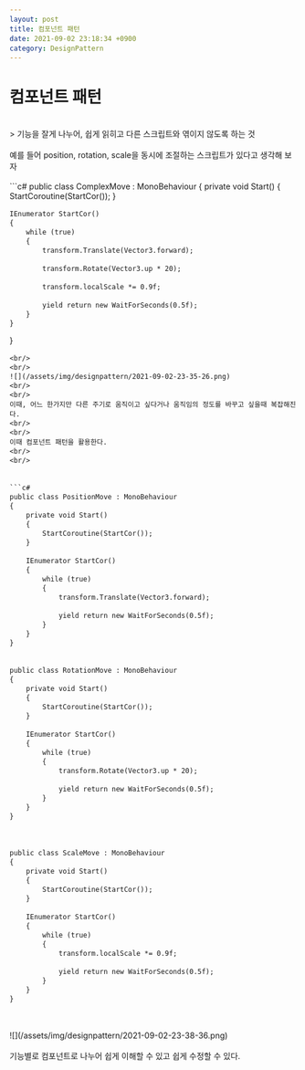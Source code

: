 ```yaml
---
layout: post
title: 컴포넌트 패턴
date: 2021-09-02 23:18:34 +0900
category: DesignPattern
---
```

# 컴포넌트 패턴
<br/>
> 기능을 잘게 나누어, 쉽게 읽히고 다른 스크립트와 엮이지 않도록 하는 것

<br/>
<br/>
예를 들어 position, rotation, scale을 동시에 조절하는 스크립트가 있다고 생각해 보자
<br/>
<br/>
```c#
public class ComplexMove : MonoBehaviour
{
    private void Start()
    {
        StartCoroutine(StartCor());
    }

    IEnumerator StartCor()
    {
        while (true)
        {
            transform.Translate(Vector3.forward);

            transform.Rotate(Vector3.up * 20);

            transform.localScale *= 0.9f;

            yield return new WaitForSeconds(0.5f);
        }
    }
}
```
<br/>
<br/>
![](/assets/img/designpattern/2021-09-02-23-35-26.png)
<br/>
<br/>
이때, 어느 한가지만 다른 주기로 움직이고 싶다거나 움직임의 정도를 바꾸고 싶을때 복잡해진다.
<br/>
<br/>
이때 컴포넌트 패턴을 활용한다.
<br/>
<br/>


```c#
public class PositionMove : MonoBehaviour
{
    private void Start()
    {
        StartCoroutine(StartCor());
    }

    IEnumerator StartCor()
    {
        while (true)
        {
            transform.Translate(Vector3.forward);

            yield return new WaitForSeconds(0.5f);
        }
    }
}


public class RotationMove : MonoBehaviour
{
    private void Start()
    {
        StartCoroutine(StartCor());
    }
    
    IEnumerator StartCor()
    {
        while (true)
        {
            transform.Rotate(Vector3.up * 20);

            yield return new WaitForSeconds(0.5f);
        }
    }
}



public class ScaleMove : MonoBehaviour
{
    private void Start()
    {
        StartCoroutine(StartCor());
    }
    
    IEnumerator StartCor()
    {
        while (true)
        {
            transform.localScale *= 0.9f;

            yield return new WaitForSeconds(0.5f);
        }
    }
}
```

<br/>
<br/>
![](/assets/img/designpattern/2021-09-02-23-38-36.png)
<br/>
<br/>
기능별로 컴포넌트로 나누어 쉽게 이해할 수 있고 쉽게 수정할 수 있다.